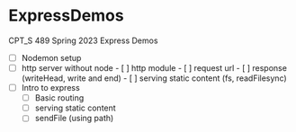 # ExpressDemos
CPT_S 489 Spring 2023 Express Demos
- [ ] Nodemon setup
- [ ] http server without node
        - [ ] http module
        - [ ] request url
        - [ ] response (writeHead, write and end)
        - [ ] serving static content (fs, readFilesync)
- [ ] Intro to express
    - [ ] Basic routing
    - [ ] serving static content
    - [ ] sendFile (using path)
